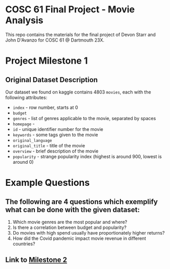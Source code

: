 # COSC 61 Final Project - Movie Analysis
This repo contains the materials for the final project of Devon Starr and John D'Avanzo for COSC 61 @ Dartmouth 23X.

# Project Milestone 1

## Original Dataset Description
 Our dataset we found on kaggle contains 4803 `movies`, each with the following attributes:

* `index` - row number, starts at 0
* `budget`
* `genres` - list of genres applicable to the movie, separated by spaces
* `homepage` - 
* `id` - unique identifier number for the movie
* `keywords` - some tags given to the movie
* `original_language`
* `original_title` - title of the movie
* `overview` - brief description of the movie
* `popularity` - strange popularity index (highest is around 900, lowest is around 0)


# Example Questions

## The following are 4 questions which exemplify what can be done with the given dataset:

1. Which movie genres are the most popular and where?
2. Is there a correlation between budget and popularity?
3. Do movies with high spend usually have proportionately higher returns?
4. How did the Covid pandemic impact movie revenue in different countries?

## Link to [Milestone 2](database_build_plan.md)